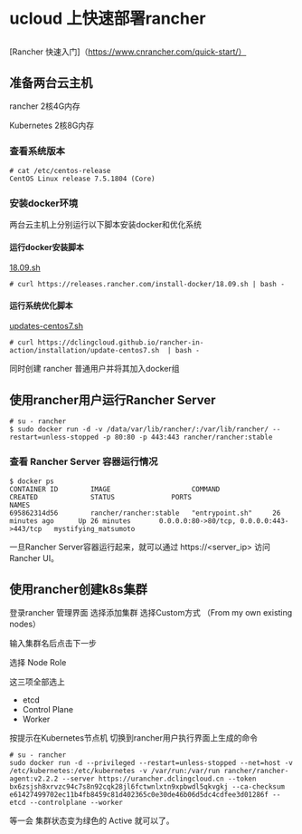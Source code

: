 # ucloud 上快速部署rancher

##

[Rancher 快速入门]（https://www.cnrancher.com/quick-start/）

## 准备两台云主机

rancher 2核4G内存

Kubernetes 	2核8G内存

### 查看系统版本

```
# cat /etc/centos-release
CentOS Linux release 7.5.1804 (Core)
```

### 安装docker环境

两台云主机上分别运行以下脚本安装docker和优化系统

#### 运行docker安装脚本

[18.09.sh](https://releases.rancher.com/install-docker/18.09.sh)

```
# curl https://releases.rancher.com/install-docker/18.09.sh | bash -
```
#### 运行系统优化脚本

[updates-centos7.sh](update-centos7.sh)

```
# curl https://dclingcloud.github.io/rancher-in-action/installation/update-centos7.sh  | bash -
```
同时创建 rancher 普通用户并将其加入docker组


## 使用rancher用户运行Rancher Server

```
# su - rancher
$ sudo docker run -d -v /data/var/lib/rancher/:/var/lib/rancher/ --restart=unless-stopped -p 80:80 -p 443:443 rancher/rancher:stable
```

### 查看 Rancher Server 容器运行情况

```
$ docker ps
CONTAINER ID        IMAGE                    COMMAND             CREATED             STATUS              PORTS                                      NAMES
695862314d56        rancher/rancher:stable   "entrypoint.sh"     26 minutes ago      Up 26 minutes       0.0.0.0:80->80/tcp, 0.0.0.0:443->443/tcp   mystifying_matsumoto
```

一旦Rancher Server容器运行起来，就可以通过 https://<server_ip> 访问 Rancher UI。

## 使用rancher创建k8s集群

登录rancher 管理界面
选择添加集群 选择Custom方式 （From my own existing nodes）

输入集群名后点击下一步

选择 Node Role

这三项全部选上

* etcd  
* Control Plane  
* Worker

按提示在Kubernetes节点机 切换到rancher用户执行界面上生成的命令

```
# su - rancher
sudo docker run -d --privileged --restart=unless-stopped --net=host -v /etc/kubernetes:/etc/kubernetes -v /var/run:/var/run rancher/rancher-agent:v2.2.2 --server https://urancher.dclingcloud.cn --token bx6zsjsh8xrvzc94c7s8n92cqk28jl6fctwnlxtn9xpbwdl5qkvgkj --ca-checksum e61427499702ec11b4fb8459c81d402365c0e30de46b06d5dc4cdfee3d01286f --etcd --controlplane --worker
```

 等一会 集群状态变为绿色的 Active 就可以了。
